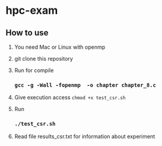 # hpc-exam

## How to use

1. You need Mac or Linux with openmp
2. git clone this repository
3. Run for compile 

    ### ```gcc -g -Wall -fopenmp  -o chapter chapter_8.c```
4. Give execution access `chmod +x test_csr.sh`
5. Run 
   ### ```./test_csr.sh```
6. Read file results_csr.txt for information about experiment